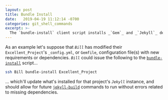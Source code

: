 ```yaml
---
layout: post
title: Bundle Install
date:   2019-04-19 11:12:14 -0700
categories: git_shell_commands
excerpt: >-
  The `bundle-install` client script installs _`Gem`_ and _`Jekyll`_ dependencies for named repository
---
```



As an example let's suppose that _`Bill`_ has modified their `Excellent_Project`'s `_config.yml`, or `Gemfile`, configuration file(s) with new requirements or dependencies. _`Bill`_ could issue the following to the [`bundle-install`][source_master__bundle-install] script...


```bash
ssh Bill bundle-install Excellent_Project
```


... which'll update what's installed for that project's _`Jekyll`_ instance, and should allow for future [`jekyll-build`][post_jekyll-build] commands to run without errors related to missing dependencies.


[source_master__bundle-install]: https://github.com/S0AndS0/Jekyll_Admin/blob/master/git_shell_commands/bundle-install
[post_jekyll-build]: /Jekyll_Admin/git_shell_commands/jekyll-build.html

